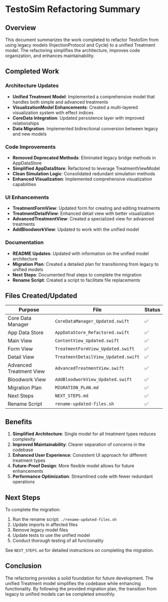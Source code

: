 # TestoSim Refactoring Summary

## Overview

This document summarizes the work completed to refactor TestoSim from using legacy models (InjectionProtocol and Cycle) to a unified Treatment model. The refactoring simplifies the architecture, improves code organization, and enhances maintainability.

## Completed Work

### Architecture Updates

- **Unified Treatment Model**: Implemented a comprehensive model that handles both simple and advanced treatments
- **VisualizationModel Enhancements**: Created a multi-layered visualization system with effect indices
- **CoreData Integration**: Updated persistence layer with improved relationships
- **Data Migration**: Implemented bidirectional conversion between legacy and new models

### Code Improvements

- **Removed Deprecated Methods**: Eliminated legacy bridge methods in AppDataStore
- **Simplified AppDataStore**: Refactored to leverage TreatmentViewModel
- **Clean Simulation Logic**: Consolidated redundant simulation methods
- **Enhanced Visualization**: Implemented comprehensive visualization capabilities

### UI Enhancements

- **TreatmentFormView**: Updated form for creating and editing treatments
- **TreatmentDetailView**: Enhanced detail view with better visualization
- **AdvancedTreatmentView**: Created a specialized view for advanced treatments
- **AddBloodworkView**: Updated to work with the unified model

### Documentation

- **README Updates**: Updated with information on the unified model architecture
- **Migration Plan**: Created a detailed plan for transitioning from legacy to unified models
- **Next Steps**: Documented final steps to complete the migration
- **Rename Script**: Created a script to facilitate file replacements

## Files Created/Updated

| Purpose | File | Status |
|---------|------|--------|
| Core Data Manager | `CoreDataManager_Updated.swift` | ✅ |
| App Data Store | `AppDataStore_Refactored.swift` | ✅ |
| Main View | `ContentView_Updated.swift` | ✅ |
| Form View | `TreatmentFormView_Updated.swift` | ✅ |
| Detail View | `TreatmentDetailView_Updated.swift` | ✅ |
| Advanced Treatment View | `AdvancedTreatmentView.swift` | ✅ |
| Bloodwork View | `AddBloodworkView_Updated.swift` | ✅ |
| Migration Plan | `MIGRATION_PLAN.md` | ✅ |
| Next Steps | `NEXT_STEPS.md` | ✅ |
| Rename Script | `rename-updated-files.sh` | ✅ |

## Benefits

1. **Simplified Architecture**: Single model for all treatment types reduces complexity
2. **Improved Maintainability**: Clearer separation of concerns in the codebase
3. **Enhanced User Experience**: Consistent UI approach for different treatment types
4. **Future-Proof Design**: More flexible model allows for future enhancements
5. **Performance Optimization**: Streamlined code with fewer redundant operations

## Next Steps

To complete the migration:

1. Run the rename script: `./rename-updated-files.sh`
2. Update imports in affected files
3. Remove legacy model files
4. Update tests to use the unified model
5. Conduct thorough testing of all functionality

See `NEXT_STEPS.md` for detailed instructions on completing the migration.

## Conclusion

The refactoring provides a solid foundation for future development. The unified Treatment model simplifies the codebase while enhancing functionality. By following the provided migration plan, the transition from legacy to unified models can be completed smoothly.